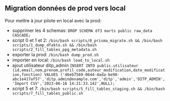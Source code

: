 ## Migration données de prod vers local

Pour mettre à jour pilote en local avec la prod:
- supprimer les 4 schemas: `DROP SCHEMA df3 marts public raw_data CASCADE;`
- script 0 et 1 et 2: `/bin/bash scripts/0_prisma_migrate.sh && /bin/bash scripts/1_dump_dfakto.sh && /bin/bash scripts/2_fill_tables_ppg_metadata.sh`
- exporter la prod: `/bin/bash dump_prod.sh`
- importer en local: `/bin/bash load_to_local.sh`
- ajout utilisateur ditp_admin `INSERT INTO public.utilisateur (id,email,nom,prenom,profil_code,auteur_modification,date_modification,fonction) VALUES ('46eb7569-0644-4ada-be98-abc1e417af57','ditp.admin@example.com','ditp','admin','DITP_ADMIN','Import CSV','2023-06-16 14:21:33.142',NULL);`
- script 5 et 7: `/bin/bash scripts/5_fill_tables_staging.sh && /bin/bash scripts/7_fill_tables_public.sh`
